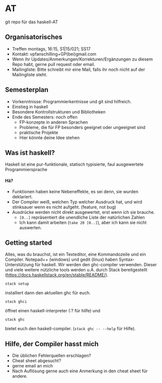 # AT
git repo für das haskell-AT

## Organisatorisches

* Treffen montags, 16:15, S1|15/021; SS17
* Kontakt: vpfanschilling+GP(bei)gmail.com
* Wenn ihr Updates/Anmerkungen/Korrekturen/Ergänzungen zu diesem Repo habt, gerne pull request oder email.
* Mailingliste: Bitte schreibt mir eine Mail, falls ihr noch nicht auf der Mailingliste steht.

## Semesterplan

* Vorkenntnisse: Programmierkentnisse und git sind hilfreich.
* Einstieg in haskell
* Besondere Kontrollstrukturen und Bibliotheken
* Ende des Semesters: noch offen 
  * FP-konzepte in anderen Sprachen 
  * Probleme, die für FP besonders geeignet oder ungeeignet sind
  * praktische Projekte
  * Hier könnte deine Idee stehen

## Was ist haskell?

Haskell ist eine pur-funktionale, statisch typisierte, faul ausgewertete Programmiersprache

#### Hä?

* Funktionen haben keine Nebeneffekte, es sei denn, sie wurden deklariert.
* Der Compiler weiß, welchen Typ welcher Ausdruck hat, und wird stinksauer wenn es nicht aufgeht. (feature, not bug)
* Ausdrücke werden nicht direkt ausgewertet, erst wenn ich sie brauche.
  * `[0..]` repräsentiert die unendliche Liste der natürlichen Zahlen
  * Ich kann damit arbeiten (`take 20 [0..]`), aber ich kann sie nicht auswerten.

## Getting started
Alles, was du brauchst, ist ein Texteditor, eine Kommandozeile und ein Compiler. Notepad++ (windows) und gedit (linux) haben Syntax-Unterstützung für haskell. Wir werden den ghc-compiler verwenden. Dieser und viele weitere nützliche tools werden u.A. durch Stack bereitgestellt (https://docs.haskellstack.org/en/stable/README/).

    stack setup
    
installiert dann den aktuellen ghc für euch.

    stack ghci
    
öffnet einen haskell-interpreter (:? für hilfe) und

    stack ghc
    
bietet euch den haskell-compiler. (`stack ghc -- --help` für Hilfe).

## Hilfe, der Compiler hasst mich

* Die üblichen Fehlerquellen erschlagen?
* Cheat sheet abgesucht?
* gerne email an mich
* Nach Auflösung gerne auch eine Anmerkung in den cheat sheet für andere.
